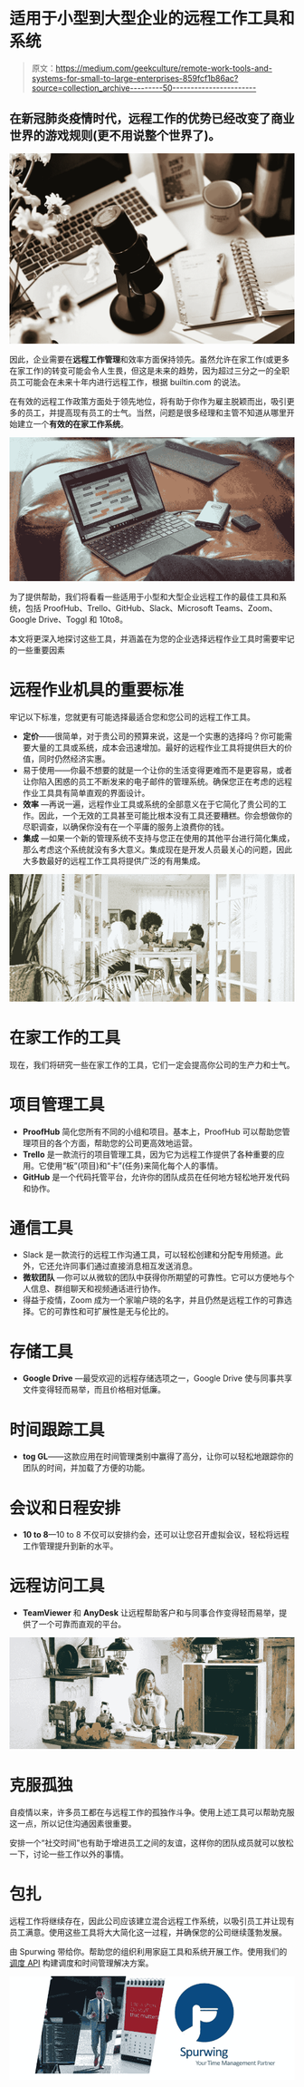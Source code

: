 # 适用于小型到大型企业的远程工作工具和系统

> 原文：<https://medium.com/geekculture/remote-work-tools-and-systems-for-small-to-large-enterprises-859fcf1b86ac?source=collection_archive---------50----------------------->

## 在新冠肺炎疫情时代，远程工作的优势已经改变了商业世界的游戏规则(更不用说整个世界了)。

![](img/0c95b9101b22a8ddf67f85149a6abeaf.png)

因此，企业需要在**远程工作管理**和效率方面保持领先。虽然允许在家工作(或更多在家工作)的转变可能会令人生畏，但这是未来的趋势，因为超过三分之一的全职员工可能会在未来十年内进行远程工作，根据 builtin.com 的说法。

在有效的远程工作政策方面处于领先地位，将有助于你作为雇主脱颖而出，吸引更多的员工，并提高现有员工的士气。当然，问题是很多经理和主管不知道从哪里开始建立一个**有效的在家工作系统**。

![](img/e4a2e64a6c9886c5c8aa0b30ad970f67.png)

为了提供帮助，我们将看看一些适用于小型和大型企业远程工作的最佳工具和系统，包括 ProofHub、Trello、GitHub、Slack、Microsoft Teams、Zoom、Google Drive、Toggl 和 10to8。

本文将更深入地探讨这些工具，并涵盖在为您的企业选择远程作业工具时需要牢记的一些重要因素

# 远程作业机具的重要标准

牢记以下标准，您就更有可能选择最适合您和您公司的远程工作工具。

*   **定价**——很简单，对于贵公司的预算来说，这是一个实惠的选择吗？你可能需要大量的工具或系统，成本会迅速增加。最好的远程作业工具将提供巨大的价值，同时仍然经济实惠。
*   易于使用——你最不想要的就是一个让你的生活变得更难而不是更容易，或者让你陷入困惑的员工不断发来的电子邮件的管理系统。确保您正在考虑的远程作业工具具有简单直观的界面设计。
*   **效率** —再说一遍，远程作业工具或系统的全部意义在于它简化了贵公司的工作。因此，一个无效的工具甚至可能比根本没有工具还要糟糕。你会想做你的尽职调查，以确保你没有在一个平庸的服务上浪费你的钱。
*   **集成** —如果一个新的管理系统不支持与您正在使用的其他平台进行简化集成，那么考虑这个系统就没有多大意义。集成现在是开发人员最关心的问题，因此大多数最好的远程工作工具将提供广泛的有用集成。

![](img/870df818775ee3a83f26065e2ae6effb.png)

# 在家工作的工具

现在，我们将研究一些在家工作的工具，它们一定会提高你公司的生产力和士气。

# 项目管理工具

*   **ProofHub** 简化您所有不同的小组和项目。基本上，ProofHub 可以帮助您管理项目的各个方面，帮助您的公司更高效地运营。
*   **Trello** 是一款流行的项目管理工具，因为它为远程工作提供了各种重要的应用。它使用“板”(项目)和“卡”(任务)来简化每个人的事情。
*   **GitHub** 是一个代码托管平台，允许你的团队成员在任何地方轻松地开发代码和协作。

# 通信工具

*   Slack 是一款流行的远程工作沟通工具，可以轻松创建和分配专用频道。此外，它还允许同事们通过直接消息相互发送消息。
*   **微软团队** —你可以从微软的团队中获得你所期望的可靠性。它可以方便地与个人信息、群组聊天和视频通话进行协作。
*   得益于疫情，Zoom 成为一个家喻户晓的名字，并且仍然是远程工作的可靠选择。它的可靠性和可扩展性是无与伦比的。

# 存储工具

*   **Google Drive** —最受欢迎的远程存储选项之一，Google Drive 使与同事共享文件变得轻而易举，而且价格相对低廉。

# 时间跟踪工具

*   **tog GL**——这款应用在时间管理类别中赢得了高分，让你可以轻松地跟踪你的团队的时间，并加载了方便的功能。

# 会议和日程安排

*   **10 to 8**—10 to 8 不仅可以安排约会，还可以让您召开虚拟会议，轻松将远程工作管理提升到新的水平。

# 远程访问工具

*   **TeamViewer** 和 **AnyDesk** 让远程帮助客户和与同事合作变得轻而易举，提供了一个可靠而直观的平台。

![](img/98911c04238e0fd17442b2fed821a787.png)

# 克服孤独

自疫情以来，许多员工都在与远程工作的孤独作斗争。使用上述工具可以帮助克服这一点，所以记住沟通因素很重要。

安排一个“社交时间”也有助于增进员工之间的友谊，这样你的团队成员就可以放松一下，讨论一些工作以外的事情。

# 包扎

远程工作将继续存在，因此公司应该建立混合远程工作系统，以吸引员工并让现有员工满意。使用这些工具将大大简化这一过程，并确保您的公司继续蓬勃发展。

由 Spurwing 带给你。帮助您的组织利用家庭工具和系统开展工作。使用我们的[调度 API](https://www.spurwing.io/) 构建调度和时间管理解决方案。

![](img/0503379fa3e2dce8493c74d369782382.png)